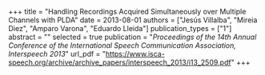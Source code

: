 +++
title = "Handling Recordings Acquired Simultaneously over Multiple Channels with PLDA"
date = 2013-08-01
authors = ["Jesús Villalba", "Mireia Diez", "Amparo Varona", "Eduardo Lleida"]
publication_types = ["1"]
abstract = ""
selected = true
publication = "*Proceedings of the 14th Annual Conference of the International Speech Communication Association, Interspeech 2013*"
url_pdf = "https://www.isca-speech.org/archive/archive_papers/interspeech_2013/i13_2509.pdf"
+++


